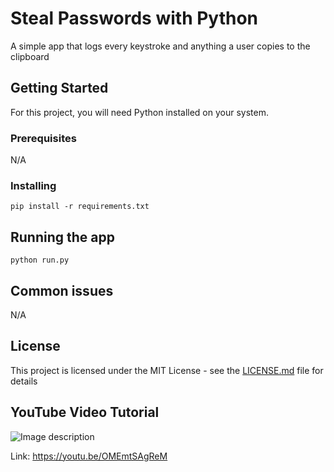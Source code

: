 # Steal Passwords with Python

A simple app that logs every keystroke and anything a user copies to the clipboard

## Getting Started

For this project, you will need Python installed on your system.

### Prerequisites

N/A

### Installing

```
pip install -r requirements.txt
```

## Running the app

```
python run.py
```

## Common issues

N/A

## License

This project is licensed under the MIT License - see the [LICENSE.md](LICENSE.md) file for details

## YouTube Video Tutorial


![Image description](https://i.imgur.com/57yRH7O.png)

Link: https://youtu.be/OMEmtSAgReM

